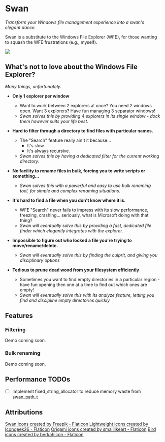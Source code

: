 # Swan

*Transform your Windows file management experience into a swan's elegant dance.*

Swan is a substitute to the Windows File Explorer (WFE), for those wanting to squash the WFE frustrations (e.g., myself).

<img src="resource/demo1.gif" />

## What's not to love about the Windows File Explorer?

*Many things, unfortunately.*

- **Only 1 explorer per window**
  - Want to work between 2 explorers at once? You need 2 windows open. Want 3 explorers? Have fun managing 3 separator windows!
  - *Swan solves this by providing 4 explorers in its single window - dock them however suits your life best.*

- **Hard to filter through a directory to find files with particular names.**
  - The "Search" feature really ain't it because...
    - It's slow.
    - It's always recursive.
  - *Swan solves this by having a dedicated filter for the current working directory.*

- **No facility to rename files in bulk, forcing you to write scripts or something...**
  - *Swan solves this with a powerful and easy to use bulk renaming tool, for simple and complex renaming situations.*

- **It's hard to find a file when you don't know where it is.**
  - WFE "Search" never fails to impress with its slow performance, freezing, crashing... seriously, what is Microsoft doing with that thing?
  - *Swan will eventually solve this by providing a fast, dedicated file finder which elegantly integrates with the explorer.*

- **Impossible to figure out who locked a file you're trying to move/rename/delete.**
  - *Swan will eventually solve this by finding the culprit, and giving you disciplinary options*

- **Tedious to prune dead wood from your filesystem efficiently**
  - Sometimes you want to find empty directories in a particular region - have fun opening then one at a time to find out which ones are empty!
  - *Swan will eventually solve this with its analyze feature, letting you find and discipline empty directories quickly*

## Features

### Filtering

Demo coming soon.

<!-- - Fast, powerful filtering
  - Several match modes:
    - [x] `Contains` mode - searches for substring
    - [x] `RegExp` mode - full Regular Expression support
    - [ ] `Glob` mode - basic wildcards like * and ?
  - [x] Case sensitivity toggle
  - [x] Match polarity (i.e. == vs. !=)
  - [x] Discriminate by entry type - e.g. filter for files only, which match pattern
-->

### Bulk renaming

Demo coming soon.

<!--
- Bulk renaming
  - [x] Preview of current pattern's before/after transformation
  - [x] Arbitrary counter with configurable start and step values
  - [x] Refer to current name minus extension using `<name>` (e.g. if `file.cpp`, `<name>` = `file`)
  - [x] Refer to current extension using `<ext>` (e.g. if `file.cpp`, `<ext>` = `cpp`, blank for directories)
  - [x] Refer to size in bytes using `<bytes>` (= 0 for directories)
  - [ ] Freeform mode
  - [ ] Transactional
  - [ ] Undo
-->

## Performance TODOs

- [ ] Implement fixed_string_allocator to reduce memory waste from swan_path_t

## Attributions

<a href="https://www.flaticon.com/free-icons/swan" title="swan icons">Swan icons created by Freepik - Flaticon</a>
<a href="https://www.flaticon.com/free-icons/lightweight" title="lightweight icons">Lightweight icons created by Icongeek26 - Flaticon</a>
<a href="https://www.flaticon.com/free-icons/origami" title="origami icons">Origami icons created by smalllikeart - Flaticon</a>
<a href="https://www.flaticon.com/free-icons/bird" title="bird icons">Bird icons created by berkahicon - Flaticon</a>
